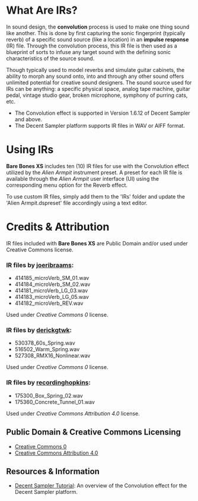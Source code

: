 # What Are IRs?

In sound design, the **convolution** process is used to make one thing sound like another. This is done by first capturing the sonic fingerprint (typically reverb) of a specific sound source (like a location) in an **impulse response** (IR) file. Through the convolution process, this IR file is then used as a blueprint of sorts to infuse any target sound with the defining sonic characteristics of the source sound. 

Though typically used to model reverbs and simulate guitar cabinets, the ability to morph any sound onto, into and through any other sound offers unlimited potential for creative sound designers. The sound source used for IRs can be anything: a specific physical space, analog tape machine, guitar pedal, vintage studio gear, broken microphone, symphony of purring cats, etc.

 - The Convolution effect is supported in Version 1.6.12 of Decent Sampler and above.
 - The Decent Sampler platform supports IR files in WAV or AIFF format.


# Using IRs

**Bare Bones XS** includes ten (10) IR files for use with the Convolution effect utilized by the *Alien Armpit* instrument preset. A preset for each IR file is available through the *Alien Armpit* user interface (UI) using the corresponding menu option for the Reverb effect.

To use custom IR files, simply add them to the 'IRs' folder and update the 'Alien Armpit.dspreset' file accordingly using a text editor.


# Credits & Attribution

IR files included with **Bare Bones XS** are Public Domain and/or used under Creative Commons license.


### IR files by [**joeribraams**]( https://freesound.org/people/joeribraams/ ):

 - 414185_microVerb_SM_01.wav
 - 414184_microVerb_SM_02.wav
 - 414181_microVerb_LG_03.wav
 - 414183_microVerb_LG_05.wav
 - 414182_microVerb_REV.wav

Used under *Creative Commons 0* license.


### IR files by [**derickgtwk**]( https://freesound.org/people/derickgtwk/ ):

 - 530378_60s_Spring.wav
 - 516502_Warm_Spring.wav
 - 527308_RMX16_Nonlinear.wav
    
Used under *Creative Commons 0* license.


### IR files by [**recordinghopkins**]( https://freesound.org/people/recordinghopkins/ ):

 - 175300_Box_Spring_02.wav
 - 175360_Concrete_Tunnel_01.wav

Used under *Creative Commons Attribution 4.0* license.


## Public Domain & Creative Commons Licensing

- [Creative Commons 0]( http://creativecommons.org/publicdomain/zero/1.0/ )
- [Creative Commons Attribution 4.0]( https://creativecommons.org/licenses/by/4.0/ )

## Resources & Information

- [Decent Sampler Tutorial]( https://www.decentsamples.com/2022/11/23/for-sample-creators-how-to-use-convolution-in-your-decent-sampler-presets/ ): An overview of the Convolution effect for the Decent Sampler platform.

    
